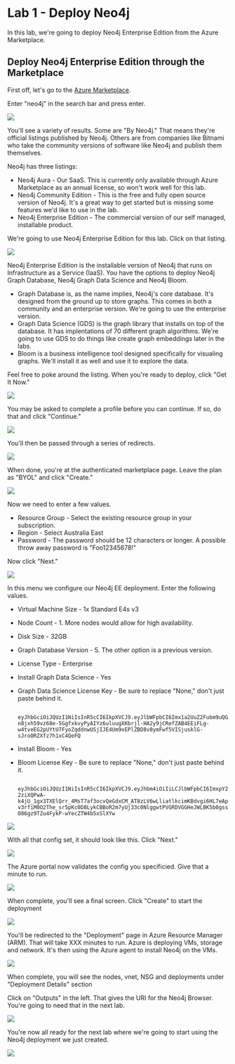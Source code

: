 # Lab 1 - Deploy Neo4j
In this lab, we're going to deploy Neo4j Enterprise Edition from the Azure Marketplace.

## Deploy Neo4j Enterprise Edition through the Marketplace
First off, let's go to the [Azure Marketplace](https://azuremarketplace.microsoft.com/).

Enter "neo4j" in the search bar and press enter.

![](images/01.png)

You'll see a variety of results.  Some are "By Neo4j."  That means they're official listings published by Neo4j.  Others are from companies like Bitnami who take the community versions of software like Neo4j and publish them themselves.

Neo4j has three listings:

* Neo4j Aura - Our SaaS.  This is currently only available through Azure Marketplace as an annual license, so won't work well for this lab.
* Neo4j Community Edition - This is the free and fully open source version of Neo4j.  It's a great way to get started but is missing some features we'd like to use in the lab.
* Neo4j Enterprise Edition - The commercial version of our self managed, installable product.

We're going to use Neo4j Enterprise Edition for this lab.  Click on that listing.

![](images/02.png)

Neo4j Enterprise Edition is the installable version of Neo4j that runs on Infrastructure as a Service (IaaS).  You have the options to deploy Neo4j Graph Database, Neo4j Graph Data Science and Neo4j Bloom.

* Graph Database is, as the name implies, Neo4j's core database.  It's designed from the ground up to store graphs.  This comes in both a community and an enterprise version.  We're going to use the enterprise version.
* Graph Data Science (GDS) is the graph library that installs on top of the database.  It has implentations of 70 different graph algorithms.  We're going to use GDS to do things like create graph embeddings later in the labs.
* Bloom is a business intelligence tool designed specifically for visualing graphs.  We'll install it as well and use it to explore the data.

Feel free to poke around the listing.  When you're ready to deploy, click "Get It Now."

![](images/03.png)

You may be asked to complete a profile before you can continue.  If so, do that and click "Continue."

![](images/04.png)

You'll then be passed through a series of redirects.

![](images/05.png)

When done, you're at the authenticated marketplace page.  Leave the plan as "BYOL" and click "Create."

![](images/06.png)

Now we need to enter a few values.

* Resource Group - Select the existing resource group in your subscription.
* Region - Select Australia East
* Password - The password should be 12 characters or longer.  A possible throw away password is "Foo12345678!"

Now click "Next."

![](images/07.png)

In this menu we configure our Neo4j EE deployment.  Enter the following values.

* Virtual Machine Size - 1x Standard E4s v3
* Node Count - 1.  More nodes would allow for high availability.
* Disk Size - 32GB
* Graph Database Version - 5.  The other option is a previous version.
* License Type - Enterprise
* Install Graph Data Science - Yes
* Graph Data Science License Key - Be sure to replace "None," don't just paste behind it.

        eyJhbGciOiJQUzI1NiIsInR5cCI6IkpXVCJ9.eyJlbWFpbCI6Imx1a2UuZ2Fubm9uQG5lb3RlY2hub2xvZ3kuY29tIiwiZXhwIjoxNzA2NjU5MjAwLCJmZWF0dXJlVmVyc2lvbiI6IioiLCJvcmciOiJQU0EgUmVzb3VyY2VzIC0gRE8gTk9UIFVTRSIsInB1YiI6Im5lbzRqLmNvbSIsInF1YW50aXR5IjoiMSIsInJlZyI6Ikx1a2UgR2Fubm9uIiwic2NvcGUiOiJQcm9kdWN0aW9uIiwic3ViIjoibmVvNGotZ2RzIiwidmVyIjoiKiIsImlzcyI6Im5lbzRqLmNvbSIsIm5iZiI6MTY3MDYwMDMzNSwiaWF0IjoxNjcwNjAwMzM1LCJqdGkiOiIxZXh6NjN5bC0ifQ.T12mKUXOil9GXvmWFpmdEvfFfI8AbQqRItfOknjsEvcdqt2to42OdQsfL5ZUj5yhzFaEpKYpsv8Er7AmmirNlnVnx7Xv77_bRpsxS_W6XA_BZCbtNNtrJrp3av0blmhMabyWEJcIqijcX3o1wnIuoOZMjCWsSah0yl9VkqRlyCpgX7jtwvssGuvo7SoZxtIQ8FSpDFiNv-n8jxh59vz68e-5GgfxkvyPyAIYz6uluugXKbrjl-HA2y9jCRefZAB4EEiFLg-w4tveEG2pUYtU7FyoZqddnwUSjIJE4Um9xEPlZBD8v8ymFwf5VISjusklG-sJroORZXfz7h1xC4QeFQ

* Install Bloom - Yes
* Bloom License Key - Be sure to replace "None," don't just paste behind it.

        eyJhbGciOiJQUzI1NiIsInR5cCI6IkpXVCJ9.eyJhbm4iOiIiLCJlbWFpbCI6ImxpY2Vuc2luZ0BuZW80ai5jb20iLCJleHAiOjE3MTk3MjAwMDAsIm9yZyI6Ik5lbzRqIiwicHViIjoiTmVvNGogSW5jIiwicmVnIjoiTmVvNGogRW1wbG95ZWUiLCJzY29wZSI6IkludGVybmFsIFVzZSIsInNvdXJjZV9pZHMiOiIiLCJzdWIiOiJuZW80ai1ibG9vbS1zZXJ2ZXIiLCJ2ZXIiOiIqIiwiaXNzIjoibmVvNGouY29tIiwibmJmIjoxNjgyNjEwMTEyLCJpYXQiOjE2ODI2MTAxMTIsImp0aSI6IklNY1FLRDk3NCJ9.l3VlA5qrfECxVl2FolU7qEG0fCkVvqMXBrKctBXtXMUmb6RCbzFOHxLMF8mXNwa739dVMDxf_Mg-2ziXQPwA-k4jU_1gx3TXElQrr_4MsT7af3ocvQeGdxCM_AT8zLV6wLliatlkcimKBdvgi6HL7eApjtfMPXlBi4tTPPqZeao6WGnP1Pe5Bx3IIEUI9KBLsLfhlHqwVky_wp2cRE2w6sho7YixN5lOnh-v3rfiM0O2The_sr5pKc0D8LykCBBoR2m7yUj33c0NlggwtPVGRDVGGHeJWLBK5b0gssYCoIVroQ5UmZ2Tvy-O86gz9TZu4FykP-wYecZTW4b5xSlXYw

![](images/08.png)

With all that config set, it should look like this.  Click "Next."

![](images/09.png)

The Azure portal now validates the config you specificied.  Give that a minute to run.

![](images/10.png)

When complete, you'll see a final screen.  Click "Create" to start the deployment

![](images/11.png)

You'll be redirected to the "Deployment" page in Azure Resource Manager (ARM).  That will take XXX minutes to run.  Azure is deploying VMs, storage and network.  It's then using the Azure agent to install Neo4j on the VMs.

![](images/12.png)

When complete, you will see the nodes, vnet, NSG and deployments under "Deployment Details" section

Click on "Outputs" in the left. That gives the URI for the Neo4j Browser.  You're going to need that in the next lab.

![](images/13.png)

You're now all ready for the next lab where we're going to start using the Neo4j deployment we just created.

![](images/14.png)
